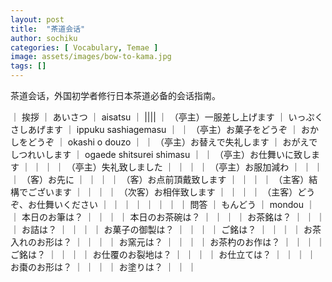```yaml
---
layout: post
title:  "茶道会话"
author: sochiku
categories: [ Vocabulary, Temae ]
image: assets/images/bow-to-kama.jpg
tags: []
---
```


茶道会话，外国初学者修行日本茶道必备的会话指南。

｜ 挨拶 ｜ あいさつ ｜ aisatsu ｜
|||| 
｜ （亭主）一服差し上げます ｜ いっぷくさしあげます ｜ ippuku sashiagemasu ｜
｜ （亭主）お菓子をどうぞ ｜ おかしをどうぞ ｜ okashi o douzo ｜
｜ （亭主）お替えで失礼します ｜ おがえでしつれいします ｜ ogaede shitsurei shimasu ｜
｜ （亭主）お仕舞いに致します ｜  ｜  ｜
｜ （亭主）失礼致しました ｜  ｜  ｜
｜ （亭主）お服加減わ ｜  ｜  ｜
｜ （客）お先に ｜  ｜  ｜
｜ （客）お点前頂戴致します ｜  ｜  ｜
｜ （主客）結構でございます ｜  ｜  ｜
｜ （次客）お相伴致します ｜  ｜  ｜
｜ （主客）どうぞ、お仕舞いください ｜  ｜  ｜
｜  ｜  ｜  ｜
｜ 問答 ｜ もんどう ｜ mondou ｜
｜ 本日のお筆は？ ｜  ｜  ｜
｜ 本日のお茶碗は？ ｜  ｜  ｜
｜ お茶銘は？ ｜  ｜  ｜
｜ お詰は？ ｜  ｜  ｜
｜ お菓子の御製は？ ｜  ｜  ｜
｜ ご銘は？ ｜  ｜  ｜
｜ お茶入れのお形は？ ｜  ｜  ｜
｜ お窯元は？ ｜  ｜  ｜
｜ お茶杓のお作は？ ｜  ｜  ｜
｜ ご銘は？ ｜  ｜  ｜
｜ お仕覆のお裂地は？ ｜  ｜  ｜
｜ お仕立ては？ ｜  ｜  ｜
｜ お棗のお形は？ ｜  ｜  ｜
｜ お塗りは？ ｜  ｜  ｜
